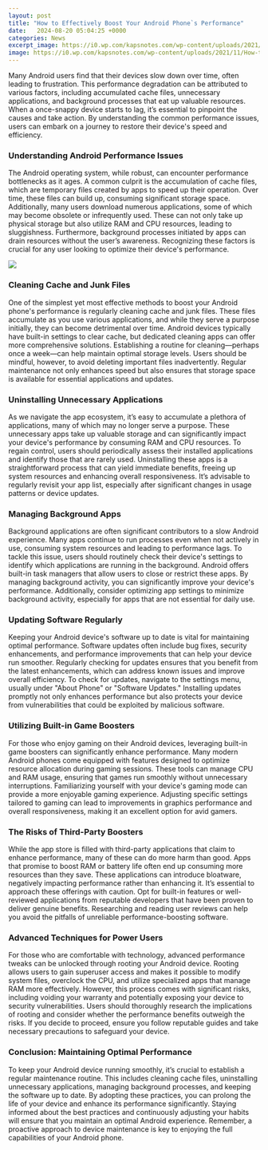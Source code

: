 ```yaml
---
layout: post
title: "How to Effectively Boost Your Android Phone`s Performance"
date:   2024-08-20 05:04:25 +0000
categories: News
excerpt_image: https://i0.wp.com/kapsnotes.com/wp-content/uploads/2021/11/How-to-boost-your-Android-performance.jpg?fit=6912%2C3456&amp;ssl=1
image: https://i0.wp.com/kapsnotes.com/wp-content/uploads/2021/11/How-to-boost-your-Android-performance.jpg?fit=6912%2C3456&amp;ssl=1
---
```


Many Android users find that their devices slow down over time, often leading to frustration. This performance degradation can be attributed to various factors, including accumulated cache files, unnecessary applications, and background processes that eat up valuable resources. When a once-snappy device starts to lag, it’s essential to pinpoint the causes and take action. By understanding the common performance issues, users can embark on a journey to restore their device's speed and efficiency.
### Understanding Android Performance Issues
The Android operating system, while robust, can encounter performance bottlenecks as it ages. A common culprit is the accumulation of cache files, which are temporary files created by apps to speed up their operation. Over time, these files can build up, consuming significant storage space. Additionally, many users download numerous applications, some of which may become obsolete or infrequently used. These can not only take up physical storage but also utilize RAM and CPU resources, leading to sluggishness. Furthermore, background processes initiated by apps can drain resources without the user’s awareness. Recognizing these factors is crucial for any user looking to optimize their device's performance.

![](https://i0.wp.com/kapsnotes.com/wp-content/uploads/2021/11/How-to-boost-your-Android-performance.jpg?fit=6912%2C3456&amp;ssl=1)
### Cleaning Cache and Junk Files
One of the simplest yet most effective methods to boost your Android phone's performance is regularly cleaning cache and junk files. These files accumulate as you use various applications, and while they serve a purpose initially, they can become detrimental over time. Android devices typically have built-in settings to clear cache, but dedicated cleaning apps can offer more comprehensive solutions. Establishing a routine for cleaning—perhaps once a week—can help maintain optimal storage levels. Users should be mindful, however, to avoid deleting important files inadvertently. Regular maintenance not only enhances speed but also ensures that storage space is available for essential applications and updates.
### Uninstalling Unnecessary Applications
As we navigate the app ecosystem, it’s easy to accumulate a plethora of applications, many of which may no longer serve a purpose. These unnecessary apps take up valuable storage and can significantly impact your device's performance by consuming RAM and CPU resources. To regain control, users should periodically assess their installed applications and identify those that are rarely used. Uninstalling these apps is a straightforward process that can yield immediate benefits, freeing up system resources and enhancing overall responsiveness. It’s advisable to regularly revisit your app list, especially after significant changes in usage patterns or device updates.
### Managing Background Apps
Background applications are often significant contributors to a slow Android experience. Many apps continue to run processes even when not actively in use, consuming system resources and leading to performance lags. To tackle this issue, users should routinely check their device's settings to identify which applications are running in the background. Android offers built-in task managers that allow users to close or restrict these apps. By managing background activity, you can significantly improve your device's performance. Additionally, consider optimizing app settings to minimize background activity, especially for apps that are not essential for daily use.
### Updating Software Regularly
Keeping your Android device's software up to date is vital for maintaining optimal performance. Software updates often include bug fixes, security enhancements, and performance improvements that can help your device run smoother. Regularly checking for updates ensures that you benefit from the latest enhancements, which can address known issues and improve overall efficiency. To check for updates, navigate to the settings menu, usually under "About Phone" or "Software Updates." Installing updates promptly not only enhances performance but also protects your device from vulnerabilities that could be exploited by malicious software.
### Utilizing Built-in Game Boosters
For those who enjoy gaming on their Android devices, leveraging built-in game boosters can significantly enhance performance. Many modern Android phones come equipped with features designed to optimize resource allocation during gaming sessions. These tools can manage CPU and RAM usage, ensuring that games run smoothly without unnecessary interruptions. Familiarizing yourself with your device's gaming mode can provide a more enjoyable gaming experience. Adjusting specific settings tailored to gaming can lead to improvements in graphics performance and overall responsiveness, making it an excellent option for avid gamers.
### The Risks of Third-Party Boosters
While the app store is filled with third-party applications that claim to enhance performance, many of these can do more harm than good. Apps that promise to boost RAM or battery life often end up consuming more resources than they save. These applications can introduce bloatware, negatively impacting performance rather than enhancing it. It’s essential to approach these offerings with caution. Opt for built-in features or well-reviewed applications from reputable developers that have been proven to deliver genuine benefits. Researching and reading user reviews can help you avoid the pitfalls of unreliable performance-boosting software.
### Advanced Techniques for Power Users
For those who are comfortable with technology, advanced performance tweaks can be unlocked through rooting your Android device. Rooting allows users to gain superuser access and makes it possible to modify system files, overclock the CPU, and utilize specialized apps that manage RAM more effectively. However, this process comes with significant risks, including voiding your warranty and potentially exposing your device to security vulnerabilities. Users should thoroughly research the implications of rooting and consider whether the performance benefits outweigh the risks. If you decide to proceed, ensure you follow reputable guides and take necessary precautions to safeguard your device.
### Conclusion: Maintaining Optimal Performance
To keep your Android device running smoothly, it’s crucial to establish a regular maintenance routine. This includes cleaning cache files, uninstalling unnecessary applications, managing background processes, and keeping the software up to date. By adopting these practices, you can prolong the life of your device and enhance its performance significantly. Staying informed about the best practices and continuously adjusting your habits will ensure that you maintain an optimal Android experience. Remember, a proactive approach to device maintenance is key to enjoying the full capabilities of your Android phone.
